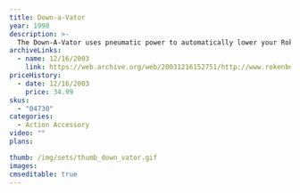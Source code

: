 ```yaml
---
title: Down-a-Vator
year: 1998
description: >-
  The Down-A-Vator uses pneumatic power to automatically lower your Rokenbok vehicle like a one-way elevator. Drive any vehicle onto the Down-A-Vator platform for a quick ride down one level. Drive off the platform, and the Down-A-Vator returns to the up position. Pneumatic action requires no power or batteries.
archiveLinks:
  - name: 12/16/2003
    link: https://web.archive.org/web/20031216152751/http://www.rokenbok.com/catalog/pd_aa_down_vator.html
priceHistory:
  - date: 12/16/2003
    price: 34.99
skus:
  - "04730"
categories: 
  - Action Accessory
video: ""
plans:

thumb: /img/sets/thumb_down_vator.gif
images:
cmseditable: true
---
```

